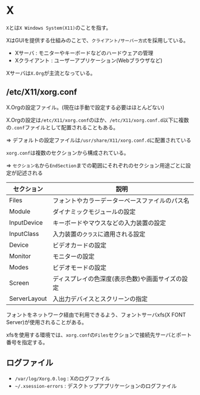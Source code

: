 # X

`X`とは`X Windows System(X11)`のことを指す。

XはGUIを提供する仕組みのことで、`クライアント/サーバー方式`を採用している。

- Xサーバ : モニターやキーボードなどのハードウェアの管理
- Xクライアント : ユーザーアプリケーション(Webブラウザなど)

Xサーバは`X.Org`が主流となっている。

## /etc/X11/xorg.conf

X.Orgの設定ファイル。(現在は手動で設定する必要はほとんどない)

X.Orgの設定は`/etc/X11/xorg.conf`のほか、`/etc/X11/xorg.conf.d`以下に複数の`.conf`ファイルとして配置されることもある。

=> デフォルトの設定ファイルは`/usr/share/X11/xorg.conf.d`に配置されている

`xorg.conf`は複数のセクションから構成されている。

=> `セクション名`から`EndSection`までの範囲にそれぞれのセクション用途ごとに設定が記述される

| セクション   | 説明                                             |
|--------------|--------------------------------------------------|
| Files        | フォントやカラーデーターベースファイルのパス名   |
| Module       | ダイナミックモジュールの設定                     |
| InputDevice  | キーボードやマウスなどの入力装置の設定           |
| InputClass   | 入力装置の`クラス`に適用される設定               |
| Device       | ビデオカードの設定                               |
| Monitor      | モニターの設定                                   |
| Modes        | ビデオモードの設定                               |
| Screen       | ディスプレイの色深度(表示色数)や画面サイズの設定 |
| ServerLayout | 入出力デバイスとスクリーンの指定                 |

フォントをネットワーク経由で利用できるよう、フォントサーバxfs(X FONT Server)が使用されることがある。

xfsを使用する環境では、`xorg.conf`の`Files`セクションで接続先サーバとポート番号を指定する。

## ログファイル

- `/var/log/Xorg.0.log` : Xのログファイル
- `~/.xsession-errors` : デスクトップアプリケーションのログファイル


